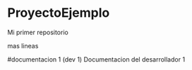 # ProyectoEjemplo
Mi primer repositorio 

mas lineas

#documentacion 1 (dev 1)
Documentacion del desarrollador 1
